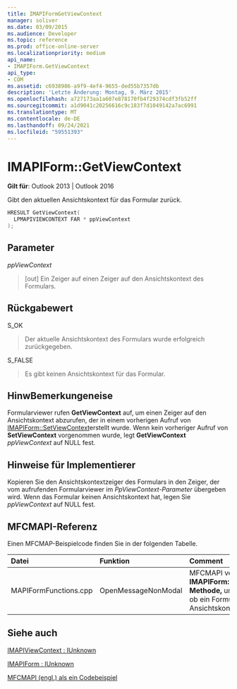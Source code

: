 ```yaml
---
title: IMAPIFormGetViewContext
manager: soliver
ms.date: 03/09/2015
ms.audience: Developer
ms.topic: reference
ms.prod: office-online-server
ms.localizationpriority: medium
api_name:
- IMAPIForm.GetViewContext
api_type:
- COM
ms.assetid: c6938986-a9f9-4ef4-9655-ded55b7357db
description: 'Letzte Änderung: Montag, 9. März 2015'
ms.openlocfilehash: a727173aa1a607e878170fb4f29374cdf3fb52ff
ms.sourcegitcommit: a1d9041c20256616c9c183f7d1049142a7ac6991
ms.translationtype: MT
ms.contentlocale: de-DE
ms.lasthandoff: 09/24/2021
ms.locfileid: "59551393"
---
```

# <a name="imapiformgetviewcontext"></a>IMAPIForm::GetViewContext

  
  
**Gilt für**: Outlook 2013 | Outlook 2016 
  
Gibt den aktuellen Ansichtskontext für das Formular zurück. 
  
```cpp
HRESULT GetViewContext(
  LPMAPIVIEWCONTEXT FAR * ppViewContext
);
```

## <a name="parameters"></a>Parameter

 _ppViewContext_
  
> [out] Ein Zeiger auf einen Zeiger auf den Ansichtskontext des Formulars.
    
## <a name="return-value"></a>Rückgabewert

S_OK 
  
> Der aktuelle Ansichtskontext des Formulars wurde erfolgreich zurückgegeben. 
    
S_FALSE 
  
> Es gibt keinen Ansichtskontext für das Formular.
    
## <a name="remarks"></a>HinwBemerkungeneise

Formularviewer rufen **GetViewContext** auf, um einen Zeiger auf den Ansichtskontext abzurufen, der in einem vorherigen Aufruf von [IMAPIForm::SetViewContext](imapiform-setviewcontext.md)erstellt wurde. Wenn kein vorheriger Aufruf von **SetViewContext** vorgenommen wurde, legt **GetViewContext**  _ppViewContext_ auf NULL fest. 
  
## <a name="notes-to-implementers"></a>Hinweise für Implementierer

Kopieren Sie den Ansichtskontextzeiger des Formulars in den Zeiger, der vom aufrufenden Formularviewer im  _PpViewContext-Parameter_ übergeben wird. Wenn das Formular keinen Ansichtskontext hat, legen Sie  _ppViewContext_ auf NULL fest. 
  
## <a name="mfcmapi-reference"></a>MFCMAPI-Referenz

Einen MFCMAP-Beispielcode finden Sie in der folgenden Tabelle.
  
|**Datei**|**Funktion**|**Comment**|
|:-----|:-----|:-----|
|MAPIFormFunctions.cpp  <br/> |OpenMessageNonModal  <br/> |MFCMAPI verwendet die **IMAPIForm::GetViewContext-Methode,** um zu überprüfen, ob ein Formular einen Ansichtskontext aufweist.  <br/> |
   
## <a name="see-also"></a>Siehe auch



[IMAPIViewContext : IUnknown](imapiviewcontextiunknown.md)
  
[IMAPIForm : IUnknown](imapiformiunknown.md)


[MFCMAPI (engl.) als ein Codebeispiel](mfcmapi-as-a-code-sample.md)

